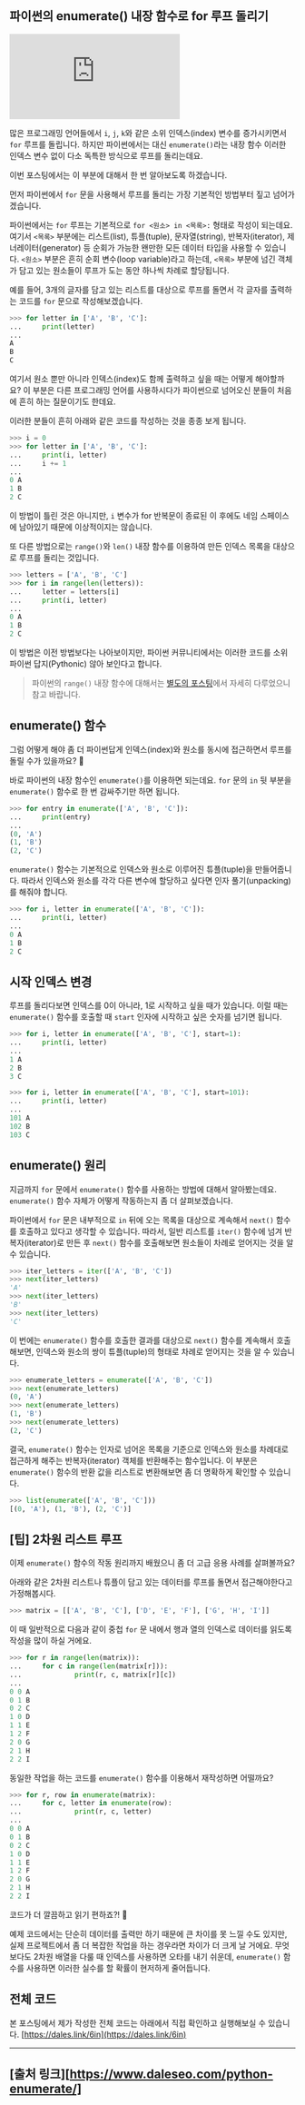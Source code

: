 ## 파이썬의 enumerate() 내장 함수로 for 루프 돌리기

<iframe src="https://www.youtube.com/embed/NGby_N-WzAw" title="YouTube video player" frameborder="0" allow="accelerometer; autoplay; clipboard-write; encrypted-media; gyroscope; picture-in-picture" allowfullscreen=""></iframe>

많은 프로그래밍 언어들에서 `i`, `j`, `k`와 같은 소위 인덱스(index) 변수를 증가시키면서 `for` 루프를 돌립니다. 하지만 파이썬에서는 대신 `enumerate()`라는 내장 함수 이러한 인덱스 변수 없이 다소 독특한 방식으로 루프를 돌리는데요.

이번 포스팅에서는 이 부분에 대해서 한 번 알아보도록 하겠습니다.

먼저 파이썬에서 `for` 문을 사용해서 루프를 돌리는 가장 기본적인 방법부터 짚고 넘어가겠습니다.

파이썬에서는 `for` 루프는 기본적으로 `for <원소> in <목록>:` 형태로 작성이 되는데요. 여기서 `<목록>` 부분에는 리스트(list), 튜플(tuple), 문자열(string), 반복자(iterator), 제너레이터(generator) 등 순회가 가능한 왠만한 모든 데이터 타입을 사용할 수 있습니다. `<원소>` 부분은 흔히 순회 변수(loop variable)라고 하는데, `<목록>` 부분에 넘긴 객체가 담고 있는 원소들이 루프가 도는 동안 하나씩 차례로 할당됩니다.

예를 들어, 3개의 글자를 담고 있는 리스트를 대상으로 루프를 돌면서 각 글자를 출력하는 코드를 `for` 문으로 작성해보겠습니다.

```python
>>> for letter in ['A', 'B', 'C']:
...     print(letter)
...
A
B
C
```

여기서 원소 뿐만 아니라 인덱스(index)도 함께 출력하고 싶을 때는 어떻게 해야할까요? 이 부분은 다른 프로그래밍 언어를 사용하시다가 파이썬으로 넘어오신 분들이 처음에 흔히 하는 질문이기도 한데요.

이러한 분들이 흔히 아래와 같은 코드를 작성하는 것을 종종 보게 됩니다.

```python
>>> i = 0
>>> for letter in ['A', 'B', 'C']:
...     print(i, letter)
...     i += 1
...
0 A
1 B
2 C
```

이 방법이 틀린 것은 아니지만, `i` 변수가 for 반복문이 종료된 이 후에도 네임 스페이스에 남아있기 때문에 이상적이지는 않습니다.

또 다른 방법으로는 `range()`와 `len()` 내장 함수를 이용하여 만든 인덱스 목록을 대상으로 루프를 돌리는 것입니다.

```python
>>> letters = ['A', 'B', 'C']
>>> for i in range(len(letters)):
...     letter = letters[i]
...     print(i, letter)
...
0 A
1 B
2 C
```

이 방법은 이전 방법보다는 나아보이지만, 파이썬 커뮤니티에서는 이러한 코드를 소위 파이썬 답지(Pythonic) 않아 보인다고 합니다.

> 파이썬의 `range()` 내장 함수에 대해서는 [별도의 포스팅](https://www.daleseo.com/python-range/)에서 자세히 다루었으니 참고 바랍니다.

## enumerate() 함수

그럼 어떻게 해야 좀 더 파이썬답게 인덱스(index)와 원소를 동시에 접근하면서 루프를 돌릴 수가 있을까요? 🐍

바로 파이썬의 내장 함수인 `enumerate()`를 이용하면 되는데요. `for` 문의 `in` 뒷 부분을 `enumerate()` 함수로 한 번 감싸주기만 하면 됩니다.

```python
>>> for entry in enumerate(['A', 'B', 'C']):
...     print(entry)
...
(0, 'A')
(1, 'B')
(2, 'C')
```

`enumerate()` 함수는 기본적으로 인덱스와 원소로 이루어진 튜플(tuple)을 만들어줍니다. 따라서 인덱스와 원소를 각각 다른 변수에 할당하고 싶다면 인자 풀기(unpacking)를 해줘야 합니다.

```python
>>> for i, letter in enumerate(['A', 'B', 'C']):
...     print(i, letter)
...
0 A
1 B
2 C
```

## 시작 인덱스 변경

루프를 돌리다보면 인덱스를 0이 아니라, 1로 시작하고 싶을 때가 있습니다. 이럴 때는 `enumerate()` 함수를 호출할 때 `start` 인자에 시작하고 싶은 숫자를 넘기면 됩니다.

```python
>>> for i, letter in enumerate(['A', 'B', 'C'], start=1):
...     print(i, letter)
...
1 A
2 B
3 C
```

```python
>>> for i, letter in enumerate(['A', 'B', 'C'], start=101):
...     print(i, letter)
...
101 A
102 B
103 C
```

## enumerate() 원리

지금까지 `for` 문에서 `enumerate()` 함수를 사용하는 방법에 대해서 알아봤는데요. `enumerate()` 함수 자체가 어떻게 작동하는지 좀 더 살펴보겠습니다.

파이썬에서 `for` 문은 내부적으로 `in` 뒤에 오는 목록을 대상으로 계속해서 `next()` 함수를 호출하고 있다고 생각할 수 있습니다. 따라서, 일반 리스트를 `iter()` 함수에 넘겨 반복자(iterator)로 만든 후 `next()` 함수를 호출해보면 원소들이 차례로 얻어지는 것을 알 수 있습니다.

```python
>>> iter_letters = iter(['A', 'B', 'C'])
>>> next(iter_letters)
'A'
>>> next(iter_letters)
'B'
>>> next(iter_letters)
'C'
```

이 번에는 `enumerate()` 함수를 호출한 결과를 대상으로 `next()` 함수를 계속해서 호출해보면, 인덱스와 원소의 쌍이 튜플(tuple)의 형태로 차례로 얻어지는 것을 알 수 있습니다.

```python
>>> enumerate_letters = enumerate(['A', 'B', 'C'])
>>> next(enumerate_letters)
(0, 'A')
>>> next(enumerate_letters)
(1, 'B')
>>> next(enumerate_letters)
(2, 'C')
```

결국, `enumerate()` 함수는 인자로 넘어온 목록을 기준으로 인덱스와 원소를 차례대로 접근하게 해주는 반복자(iterator) 객체를 반환해주는 함수입니다. 이 부분은 `enumerate()` 함수의 반환 값을 리스트로 변환해보면 좀 더 명확하게 확인할 수 있습니다.

```python
>>> list(enumerate(['A', 'B', 'C']))
[(0, 'A'), (1, 'B'), (2, 'C')]
```

## \[팁\] 2차원 리스트 루프

이제 `enumerate()` 함수의 작동 원리까지 배웠으니 좀 더 고급 응용 사례를 살펴볼까요?

아래와 같은 2차원 리스트나 튜플이 담고 있는 데이터를 루프를 돌면서 접근해야한다고 가정해봅시다.

```python
>>> matrix = [['A', 'B', 'C'], ['D', 'E', 'F'], ['G', 'H', 'I']]
```

이 때 일반적으로 다음과 같이 중첩 `for` 문 내에서 행과 열의 인덱스로 데이터를 읽도록 작성을 많이 하실 거에요.

```python
>>> for r in range(len(matrix)):
...     for c in range(len(matrix[r])):
...             print(r, c, matrix[r][c])
...
0 0 A
0 1 B
0 2 C
1 0 D
1 1 E
1 2 F
2 0 G
2 1 H
2 2 I
```

동일한 작업을 하는 코드를 `enumerate()` 함수를 이용해서 재작성하면 어떨까요?

```python
>>> for r, row in enumerate(matrix):
...     for c, letter in enumerate(row):
...             print(r, c, letter)
...
0 0 A
0 1 B
0 2 C
1 0 D
1 1 E
1 2 F
2 0 G
2 1 H
2 2 I
```

코드가 더 깔끔하고 읽기 편하죠?! 🤗

예제 코드에서는 단순히 데이터를 출력만 하기 때문에 큰 차이를 못 느낄 수도 있지만, 실제 프로젝트에서 좀 더 복잡한 작업을 하는 경우라면 차이가 더 크게 날 거에요. 무엇보다도 2차원 배열을 다룰 때 인덱스를 사용하면 오타를 내기 쉬운데, `enumerate()` 함수를 사용하면 이러한 실수를 할 확률이 현저하게 줄어듭니다.

## 전체 코드

본 포스팅에서 제가 작성한 전체 코드는 아래에서 직접 확인하고 실행해보실 수 있습니다.
[https://dales.link/6in](https://dales.link/6in)

---
## [출처 링크][https://www.daleseo.com/python-enumerate/]
